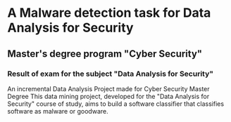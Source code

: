 
# A Malware detection task for Data Analysis for Security
## Master's degree program "Cyber Security"

### Result of exam for the subject "Data Analysis for Security"
An incremental Data Analysis Project made for Cyber Security Master Degree
This data mining project, developed for the "Data Analysis for Security" course of study, aims to build a software classifier
that classifies software as malware or goodware. 

